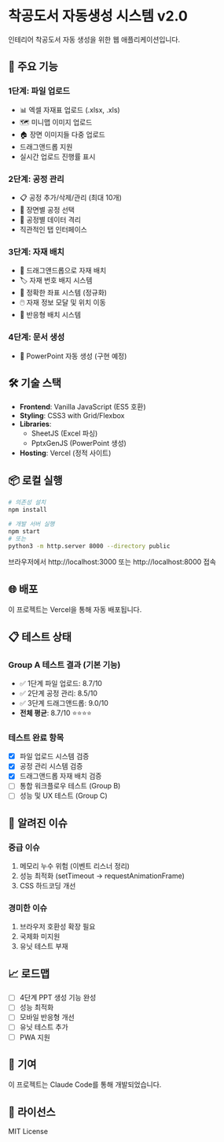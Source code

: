 # 착공도서 자동생성 시스템 v2.0

인테리어 착공도서 자동 생성을 위한 웹 애플리케이션입니다.

## 🚀 주요 기능

### 1단계: 파일 업로드
- 📊 엑셀 자재표 업로드 (.xlsx, .xls)
- 🗺️ 미니맵 이미지 업로드
- 🏠 장면 이미지들 다중 업로드
- 드래그앤드롭 지원
- 실시간 업로드 진행률 표시

### 2단계: 공정 관리
- 📋 공정 추가/삭제/관리 (최대 10개)
- 🎯 장면별 공정 선택
- 🔄 공정별 데이터 격리
- 직관적인 탭 인터페이스

### 3단계: 자재 배치
- 🎨 드래그앤드롭으로 자재 배치
- 🏷️ 자재 번호 배지 시스템
- 📍 정확한 좌표 시스템 (정규화)
- 🖱️ 자재 정보 모달 및 위치 이동
- 📱 반응형 배치 시스템

### 4단계: 문서 생성
- 📄 PowerPoint 자동 생성 (구현 예정)

## 🛠️ 기술 스택

- **Frontend**: Vanilla JavaScript (ES5 호환)
- **Styling**: CSS3 with Grid/Flexbox
- **Libraries**:
  - SheetJS (Excel 파싱)
  - PptxGenJS (PowerPoint 생성)
- **Hosting**: Vercel (정적 사이트)

## 📦 로컬 실행

```bash
# 의존성 설치
npm install

# 개발 서버 실행
npm start
# 또는
python3 -m http.server 8000 --directory public
```

브라우저에서 http://localhost:3000 또는 http://localhost:8000 접속

## 🌐 배포

이 프로젝트는 Vercel을 통해 자동 배포됩니다.

## 📋 테스트 상태

### Group A 테스트 결과 (기본 기능)
- ✅ 1단계 파일 업로드: 8.7/10
- ✅ 2단계 공정 관리: 8.5/10
- ✅ 3단계 드래그앤드롭: 9.0/10
- **전체 평균**: 8.7/10 ⭐⭐⭐⭐

### 테스트 완료 항목
- [x] 파일 업로드 시스템 검증
- [x] 공정 관리 시스템 검증
- [x] 드래그앤드롭 자재 배치 검증
- [ ] 통합 워크플로우 테스트 (Group B)
- [ ] 성능 및 UX 테스트 (Group C)

## 🐛 알려진 이슈

### 중급 이슈
1. 메모리 누수 위험 (이벤트 리스너 정리)
2. 성능 최적화 (setTimeout → requestAnimationFrame)
3. CSS 하드코딩 개선

### 경미한 이슈
1. 브라우저 호환성 확장 필요
2. 국제화 미지원
3. 유닛 테스트 부재

## 📈 로드맵

- [ ] 4단계 PPT 생성 기능 완성
- [ ] 성능 최적화
- [ ] 모바일 반응형 개선
- [ ] 유닛 테스트 추가
- [ ] PWA 지원

## 👥 기여

이 프로젝트는 Claude Code를 통해 개발되었습니다.

## 📄 라이선스

MIT License